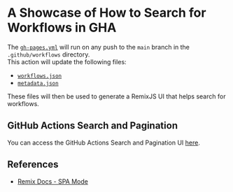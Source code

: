 # A Showcase of How to Search for Workflows in GHA

The [`gh-pages.yml`](.github/workflows/gh-pages.yml) will run on any push to the `main` branch in the `.github/workflows` directory.  
This action will update the following files:
- [`workflows.json`](https://hchan.github.io/gha-search-pagination/workflows.json)
- [`metadata.json`](https://hchan.github.io/gha-search-pagination/metadata.json)

These files will then be used to generate a RemixJS UI that helps search for workflows.

## GitHub Actions Search and Pagination

You can access the GitHub Actions Search and Pagination UI [here](https://hchan.github.io/gha-search-pagination/).

## References
* [Remix Docs - SPA Mode](https://remix.run/docs/en/main/guides/spa-mode)
